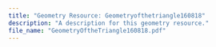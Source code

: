 ```yaml
---
title: "Geometry Resource: Geometryofthetriangle160818"
description: "A description for this geometry resource."
file_name: "GeometryOftheTriangle160818.pdf"
---
```

